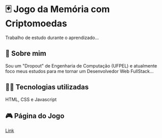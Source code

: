 
# 🃏 Jogo da Memória com Criptomoedas
Trabalho de estudo durante o aprendizado...



## 🚀 Sobre mim
Sou um "Dropout" de Engenharia de Computação (UFPEL) e atualmente foco meus estudos para me tornar um Desenvolvedor Web FullStack...


## 👨‍💻 Tecnologias utilizadas
HTML, CSS e Javascript



## 🎮 Página do Jogo
[Link](https://natha6dev.github.io/matching-game-crypto/ "matching game")
